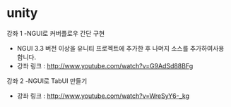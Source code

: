 unity
=====

강좌 1 -NGUI로 커버플로우 간단 구현
* NGUI 3.3 버전 이상을 유니티 프로젝트에 추가한 후 나머지 소스를 추가하여사용합니다.
* 강좌 링크 : http://www.youtube.com/watch?v=G9AdSd88BFg

강좌 2 -NGUI로 TabUI 만들기
* 강좌 링크 : http://www.youtube.com/watch?v=WreSyY6-_kg
